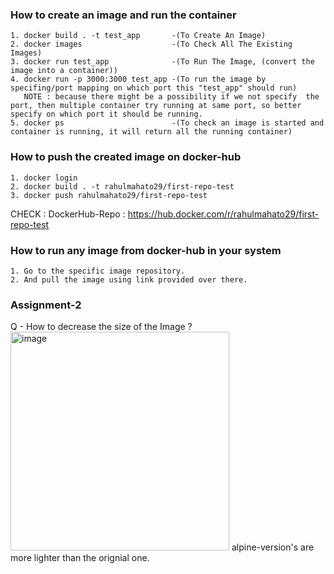 ### How to create an image and run the container

    1. docker build . -t test_app       -(To Create An Image)
    2. docker images                    -(To Check All The Existing Images)
    3. docker run test_app              -(To Run The Image, (convert the image into a container))
    4. docker run -p 3000:3000 test_app -(To run the image by specifing/port mapping on which port this "test_app" should run) 
       NOTE : because there might be a possibility if we not specify  the port, then multiple container try running at same port, so better specify on which port it should be running.
    5. docker ps                        -(To check an image is started and container is running, it will return all the running container)

### How to push the created image on docker-hub 

    1. docker login
    2. docker build . -t rahulmahato29/first-repo-test
    3. docker push rahulmahato29/first-repo-test

   CHECK : DockerHub-Repo : https://hub.docker.com/r/rahulmahato29/first-repo-test

### How to run any image from docker-hub in your system

    1. Go to the specific image repository.
    2. And pull the image using link provided over there.

### Assignment-2
     
Q - How to decrease the size of the Image ?
<img width="350" alt="image" src="https://github.com/rahul-mahato29/Docker/assets/88178967/7418afb2-a574-4648-87ce-04259a7d1a56">
alpine-version's are more lighter than the orignial one.
